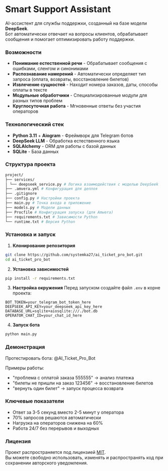 # Smart Support Assistant

AI-ассистент для службы поддержки, созданный на базе модели **DeepSeek**.  
Бот автоматически отвечает на вопросы клиентов, обрабатывает сообщения и помогает оптимизировать работу поддержки.

### Возможности

- **Понимание естественной речи** - Обрабатывает сообщения с ошибками, сленгом и синонимами
- **Распознавание намерений** - Автоматически определяет тип запроса (оплата, возвраты, восстановление билетов)
- **Извлечение сущностей** - Находит номера заказов, даты, способы оплаты в тексте
- **Модульные обработчики** - Специализированные модули для разных типов проблем
- **Круглосуточная работа** - Мгновенные ответы без участия операторов

### Технологический стек

- **Python 3.11** + **Aiogram** - Фреймворк для Telegram ботов
- **DeepSeek LLM** - Обработка естественного языка
- **SQLAlchemy** - ORM для работы с базой данных
- **SQLite** - База данных

### Структура проекта
```bash
project/
├── services/
│ └── deepseek_service.py # Логика взаимодействия с моделью DeepSeek
├── .amvera.yml # Конфигурация для деплоя
├── .gitignore
├── config.py # Настройки проекта
├── main.py # Точка входа в приложение
├── models.py # Модели данных
├── Procfile # Конфигурация запуска (для Amwera)
├── requirements.txt # Зависимости Python
└── runtime.txt # Версия Python
```

### Установка и запуск

1. **Клонирование репозитория**
```bash
git clone https://github.com/systemka27/ai_ticket_pro_bot.git
cd ai_ticket_pro_bot
```

2. **Установка зависимостей**
```bash
pip install -r requirements.txt
```

3. **Настройка окружения**
Перед запуском создайте файл `.env` в корне проекта:  

```env
BOT_TOKEN=your_telegram_bot_token_here
DEEPSEEK_API_KEY=your_deepseek_api_key_here
DATABASE_URL=sqlite+aiosqlite:///./bot.db
OPERATOR_CHAT_ID=your_chat_id_here
```

4. **Запуск бота**
```bash
python main.py
```


### Демонстрация
Протестировать бота: @AI_Ticket_Pro_Bot

Примеры работы:  
- "проблема с оплатой заказа 555555" → анализ платежа  
- "билеты не пришли на заказ 123456" → восстановление билетов  
- "вернуть один билет" → запуск процесса возврата  

### Ключевые показатели
- Ответ за 3-5 секунд вместо 2-5 минут у оператора  
- 70% запросов решаются автоматически  
- Нагрузка на операторов снижена на 60%  
- Работа 24/7 без перерывов и выходных  

### Лицензия
Проект распространяется под лицензией [MIT](https://github.com/systemka27/ai_ticket_pro_bot/blob/main/LICENSE).  
Вы можете свободно использовать, изменять и распространять код при сохранении авторского уведомления.
